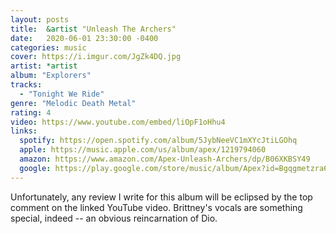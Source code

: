 ```yaml
---
layout: posts
title:  &artist "Unleash The Archers"
date:   2020-06-01 23:30:00 -0400
categories: music
cover: https://i.imgur.com/JgZk4DQ.jpg
artist: *artist
album: "Explorers"
tracks:
  - "Tonight We Ride"
genre: "Melodic Death Metal"
rating: 4
video: https://www.youtube.com/embed/liOpF1oHhu4
links:
  spotify: https://open.spotify.com/album/5JybNeeVC1mXYcJtiLGOhq
  apple: https://music.apple.com/us/album/apex/1219794060
  amazon: https://www.amazon.com/Apex-Unleash-Archers/dp/B06XKBSY49
  google: https://play.google.com/store/music/album/Apex?id=Bgqgmetzra6ynldecapolmjrbta&hl=en_US
---
```


Unfortunately, any review I write for this album will be eclipsed by the top comment on the linked YouTube video.  Brittney's vocals are something special, indeed -- an obvious reincarnation of Dio.
